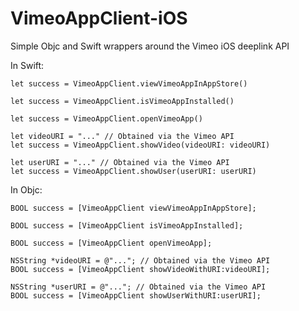 VimeoAppClient-iOS
==================

Simple Objc and Swift wrappers around the Vimeo iOS deeplink API

In Swift:

```
let success = VimeoAppClient.viewVimeoAppInAppStore()

let success = VimeoAppClient.isVimeoAppInstalled()

let success = VimeoAppClient.openVimeoApp()

let videoURI = "..." // Obtained via the Vimeo API
let success = VimeoAppClient.showVideo(videoURI: videoURI)

let userURI = "..." // Obtained via the Vimeo API
let success = VimeoAppClient.showUser(userURI: userURI)
```

In Objc:

```
BOOL success = [VimeoAppClient viewVimeoAppInAppStore];

BOOL success = [VimeoAppClient isVimeoAppInstalled];

BOOL success = [VimeoAppClient openVimeoApp];

NSString *videoURI = @"..."; // Obtained via the Vimeo API
BOOL success = [VimeoAppClient showVideoWithURI:videoURI];

NSString *userURI = @"..."; // Obtained via the Vimeo API
BOOL success = [VimeoAppClient showUserWithURI:userURI];
```

